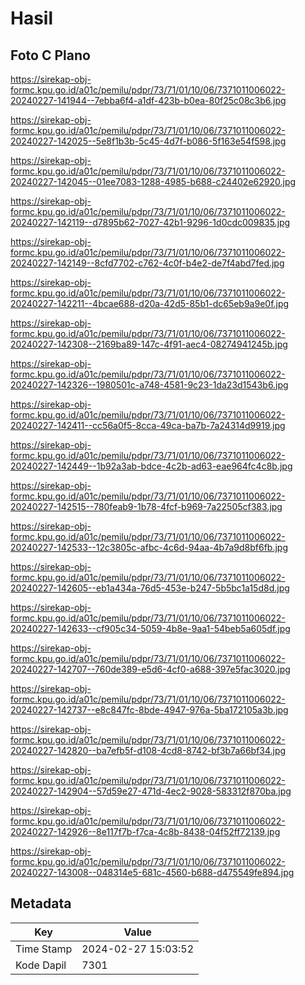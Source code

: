 # Hasil

## Foto C Plano

https://sirekap-obj-formc.kpu.go.id/a01c/pemilu/pdpr/73/71/01/10/06/7371011006022-20240227-141944--7ebba6f4-a1df-423b-b0ea-80f25c08c3b6.jpg

https://sirekap-obj-formc.kpu.go.id/a01c/pemilu/pdpr/73/71/01/10/06/7371011006022-20240227-142025--5e8f1b3b-5c45-4d7f-b086-5f163e54f598.jpg

https://sirekap-obj-formc.kpu.go.id/a01c/pemilu/pdpr/73/71/01/10/06/7371011006022-20240227-142045--01ee7083-1288-4985-b688-c24402e62920.jpg

https://sirekap-obj-formc.kpu.go.id/a01c/pemilu/pdpr/73/71/01/10/06/7371011006022-20240227-142119--d7895b62-7027-42b1-9296-1d0cdc009835.jpg

https://sirekap-obj-formc.kpu.go.id/a01c/pemilu/pdpr/73/71/01/10/06/7371011006022-20240227-142149--8cfd7702-c762-4c0f-b4e2-de7f4abd7fed.jpg

https://sirekap-obj-formc.kpu.go.id/a01c/pemilu/pdpr/73/71/01/10/06/7371011006022-20240227-142211--4bcae688-d20a-42d5-85b1-dc65eb9a9e0f.jpg

https://sirekap-obj-formc.kpu.go.id/a01c/pemilu/pdpr/73/71/01/10/06/7371011006022-20240227-142308--2169ba89-147c-4f91-aec4-08274941245b.jpg

https://sirekap-obj-formc.kpu.go.id/a01c/pemilu/pdpr/73/71/01/10/06/7371011006022-20240227-142326--1980501c-a748-4581-9c23-1da23d1543b6.jpg

https://sirekap-obj-formc.kpu.go.id/a01c/pemilu/pdpr/73/71/01/10/06/7371011006022-20240227-142411--cc56a0f5-8cca-49ca-ba7b-7a24314d9919.jpg

https://sirekap-obj-formc.kpu.go.id/a01c/pemilu/pdpr/73/71/01/10/06/7371011006022-20240227-142449--1b92a3ab-bdce-4c2b-ad63-eae964fc4c8b.jpg

https://sirekap-obj-formc.kpu.go.id/a01c/pemilu/pdpr/73/71/01/10/06/7371011006022-20240227-142515--780feab9-1b78-4fcf-b969-7a22505cf383.jpg

https://sirekap-obj-formc.kpu.go.id/a01c/pemilu/pdpr/73/71/01/10/06/7371011006022-20240227-142533--12c3805c-afbc-4c6d-94aa-4b7a9d8bf6fb.jpg

https://sirekap-obj-formc.kpu.go.id/a01c/pemilu/pdpr/73/71/01/10/06/7371011006022-20240227-142605--eb1a434a-76d5-453e-b247-5b5bc1a15d8d.jpg

https://sirekap-obj-formc.kpu.go.id/a01c/pemilu/pdpr/73/71/01/10/06/7371011006022-20240227-142633--cf905c34-5059-4b8e-9aa1-54beb5a605df.jpg

https://sirekap-obj-formc.kpu.go.id/a01c/pemilu/pdpr/73/71/01/10/06/7371011006022-20240227-142707--760de389-e5d6-4cf0-a688-397e5fac3020.jpg

https://sirekap-obj-formc.kpu.go.id/a01c/pemilu/pdpr/73/71/01/10/06/7371011006022-20240227-142737--e8c847fc-8bde-4947-976a-5ba172105a3b.jpg

https://sirekap-obj-formc.kpu.go.id/a01c/pemilu/pdpr/73/71/01/10/06/7371011006022-20240227-142820--ba7efb5f-d108-4cd8-8742-bf3b7a66bf34.jpg

https://sirekap-obj-formc.kpu.go.id/a01c/pemilu/pdpr/73/71/01/10/06/7371011006022-20240227-142904--57d59e27-471d-4ec2-9028-583312f870ba.jpg

https://sirekap-obj-formc.kpu.go.id/a01c/pemilu/pdpr/73/71/01/10/06/7371011006022-20240227-142926--8e117f7b-f7ca-4c8b-8438-04f52ff72139.jpg

https://sirekap-obj-formc.kpu.go.id/a01c/pemilu/pdpr/73/71/01/10/06/7371011006022-20240227-143008--048314e5-681c-4560-b688-d475549fe894.jpg


## Metadata

| Key        | Value               |
| ---------- | ------------------- |
| Time Stamp | 2024-02-27 15:03:52 |
| Kode Dapil | 7301                |



